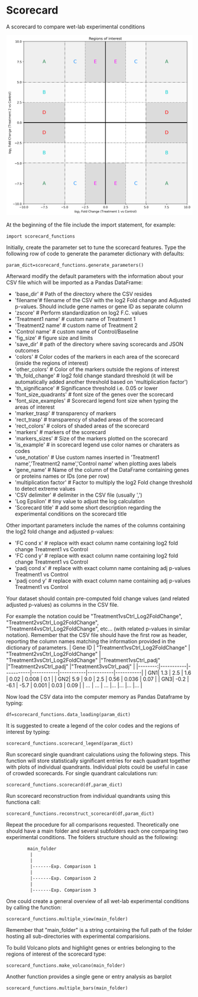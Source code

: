 # Scorecard
A scorecard to compare wet-lab experimental conditions

![Scorecard example](example_img/EXAMPLE_letters.png?raw=True)

At the beginning of the file include the import statement, for example:
```
import scorecard_functions
```
Initially, create the parameter set to tune the scorecard features.
Type the following row of code to generate the parameter dictionary with defaults: 
```
param_dict=scorecard_functions.generate_parameters()
```
Afterward modify the default parameters with the information about your CSV file which will be imported as a Pandas DataFrame:
*    'base_dir' # Path of the directory where the CSV resides
*   'filename'# filename of the CSV with the log2 Fold change and Adjusted p-values. Should include gene names or gene ID as separate column
*    'zscore' # Perform standardization on log2 F.C. values
*    'Treatment1 name' # custom name of Treatment 1
*    'Treatment2 name' # custom name of Treatment 2
*    'Control name' # custom name of Control/Baseline
*    'fig_size' # figure size and limits
*    'save_dir' # path of the directory where saving scorecards and JSON outcomes
*    'colors' # Color codes of the markers in each area of the scorecard (inside the regions of interest)
*    'other_colors' # Color of the markers outside the regions of interest
*    'th_fold_change' # log2 fold change standard threshold (it will be automatically added another threshold based on 'multiplication factor')
*    'th_significance'  # Significance threshold i.e. 0.05 or lower
*    'font_size_quadrants'  # font size of the genes over the scorecard
*    'font_size_examples'  # Scorecard legend font size when typing the areas of interest
*    'marker_trasp'  # transparency of markers
*    'rect_trasp'  # transparency of shaded areas of the scorecard
*    'rect_colors'  # colors of shaded areas of the scorecard
*    'markers'  #  markers of the scorecard
*    'markers_sizes'  # Size of the markers plotted on the scorecard
*    'is_example'  # in scorecard legend use color names or charaters as codes
*    'use_notation'  # Use custom names inserted in 'Treatment1 name','Treatment2 name','Control name' when plotting axes labels
*    'gene_name'  # Name of the column of the DataFrame containing genes or proteins names or IDs (one per row)
*    'multiplication factor' # Factor to multiply the log2 Fold change threshold to detect extreme values
*    'CSV delimiter'  # delimiter in the CSV file (usually ',')
*    'Log Epsilon' # tiny value to adjust the log calculation
*    'Scorecard title' # add some short description regarding the experimental conditions on the scorecard title

Other important parameters include the names of the columns containing the log2 fold change and adjusted p-values:
*    'FC cond x' # replace with exact column name containing log2 fold change Treatment1 vs Control
*    'FC cond y' # replace with exact column name containing log2 fold change Treatment1 vs Control
*    'padj cond x' # replace with exact column name containing adj p-values Treatment1 vs Control
*    'padj cond y' # replace with exact column name containing adj p-values Treatment1 vs Control

Your dataset should contain pre-computed fold change values (and related adjusted p-values) as columns in the CSV file.

For example the notation could be "Treatment1vsCtrl_Log2FoldChange", "Treatment2vsCtrl_Log2FoldChange", "Treatment4vsCtrl_Log2FoldChange", etc... (with related p-values in similar notation). 
Remember that the CSV file should have the first row as header, reporting the column names matching the information provided in the dictionary of parameters.
| Gene ID | "Treatment1vsCtrl_Log2FoldChange" | "Treatment2vsCtrl_Log2FoldChange" | "Treatment3vsCtrl_Log2FoldChange" |"Treatment1vsCtrl_padj" |"Treatment2vsCtrl_padj" |"Treatment3vsCtrl_padj" |
|--------:|-----------|-----------|-----------|-----------|-----------|-----------|
|     GN1| 1.3 | 2.5 | 1.6 | 0.02 | 0.008 | 0.1 |
|     GN2| 5.9    | 9.0 | 2.5 | 0.56 | 0.036 | 0.07 |
|     GN3| -0.2       | -6.1 | -5.7 | 0.001 | 0.03 | 0.09 |
| ... | ... | ... |... |... |... |... |

Now load the CSV data into the computer memory as Pandas Dataframe by typing:
```
df=scorecard_functions.data_loading(param_dict)
```

It is suggested to create a legend of the color codes and the regions of interest by typing:
```
scorecard_functions.scorecard_legend(param_dict)
```

Run scorecard single quandrant calculations using the following steps. This function will store statistically significant entries for each quadrant together with plots of individual quandrants.
Individual plots could be useful in case of crowded scorecards. For single quandrant calculations run:
```
scorecard_functions.scorecard(df,param_dict)
```

Run scorecard reconstruction from individual quandrants using this functiona call:
```
scorecard_functions.reconstruct_scorecard(df,param_dict)
```
Repeat the procedure for all comparisons requested. Theoretically one should have a main folder and several subfolders each one comparing two experimental conditions.
The folders structure should as the following:

            main_folder
             |
             |
             |-------Exp. Comparison 1
             |
             |-------Exp. Comparison 2
             |
             |-------Exp. Comparison 3

One could create a general overview of all wet-lab experimental conditions by calling the function:
```
scorecard_functions.multiple_view(main_folder)
```
Remember that "main_folder" is a string containing the full path of the folder hosting all sub-directories with experimental comparisions.

To build Volcano plots and highlight genes or entries belonging to the regions of interest of the scorecard type:
```
scorecard_functions.make_volcano(main_folder)
```

Another function provides a single gene or entry analysis as barplot
```
scorecard_functions.multiple_bars(main_folder)
```

